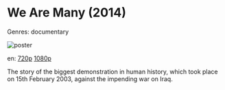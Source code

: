 # We Are Many (2014)

Genres: documentary

![poster](http://image.tmdb.org/t/p/w500/u14dVXYxYvtlbyAcFiXERiDdQCH.jpg)

en:
  [720p](magnet:?xt=urn:btih:C8E8D84D50A8E335A8BD7E923B18E59C89C18CD7&tr=udp://glotorrents.pw:6969/announce&tr=udp://tracker.opentrackr.org:1337/announce&tr=udp://torrent.gresille.org:80/announce&tr=udp://tracker.openbittorrent.com:80&tr=udp://tracker.coppersurfer.tk:6969&tr=udp://tracker.leechers-paradise.org:6969&tr=udp://p4p.arenabg.ch:1337&tr=udp://tracker.internetwarriors.net:1337)
  [1080p](magnet:?xt=urn:btih:734C44CF4481753505D7B96E43883C11F83521BC&tr=udp://glotorrents.pw:6969/announce&tr=udp://tracker.opentrackr.org:1337/announce&tr=udp://torrent.gresille.org:80/announce&tr=udp://tracker.openbittorrent.com:80&tr=udp://tracker.coppersurfer.tk:6969&tr=udp://tracker.leechers-paradise.org:6969&tr=udp://p4p.arenabg.ch:1337&tr=udp://tracker.internetwarriors.net:1337)
  


The story of the biggest demonstration in human history, which took place on 15th February 2003, against the impending war on Iraq.